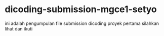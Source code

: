 # dicoding-submission-mgce1-setyo
ini adalah pengumpulan file submission dicoding proyek pertama 
silahkan lihat dan ikuti
